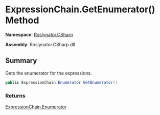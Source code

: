 # ExpressionChain\.GetEnumerator\(\) Method

**Namespace**: [Roslynator.CSharp](../../README.md)

**Assembly**: Roslynator\.CSharp\.dll

## Summary

Gets the enumerator for the expressions\.

```csharp
public ExpressionChain.Enumerator GetEnumerator()
```

### Returns

[ExpressionChain.Enumerator](../Enumerator/README.md)

